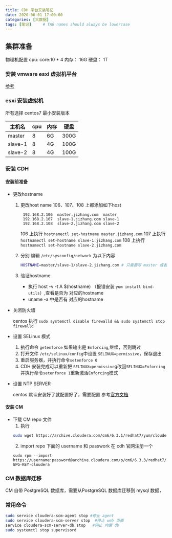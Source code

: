 ```yaml
---
title: CDH 平台安装笔记
date: 2020-06-01 17:00:00 
categories: [大数据]
tags: [笔记]     # TAG names should always be lowercase
---
```



## 集群准备

物理机配置
cpu: core:10 * 4
内存： 16G
硬盘： 1T

### 安装 vmware esxi 虚拟机平台

[参考](https://blog.csdn.net/z136370204/article/details/89196909)


### esxi 安装虚拟机
所有选择 centos7 最小安装版本

|主机名|cpu|内存|硬盘|
|---|---|---|---
|master|8|6G|300G|
|slave-1|8|4G|100G|
|slave-2|8|4G|100G|

### 安装 CDH

#### 安装前准备
- 更改hostname
  1. 更改host name 
     106、107、108 上都添加如下host
     ```
      192.168.2.106  master.jizhang.com  master
      192.168.2.107  slave-1.jizhang.com slave-1
      192.168.2.108  slave-2.jizhang.com slave-2
     ```

     106 上执行  `hostnamectl set-hostname master.jizhang.com`
     107 上执行 `hostnamectl set-hostname slave-1.jizhang.com`
     108 上执行 `hostnamectl set-hostname slave-2.jizhang.com`
  2. 分别 编辑 `/etc/sysconfig/network` 为以下内容
     ```bash
     HOSTNAME=master/slave-1/slave-2.jizhang.com # 只需要写 master 或者slave
     ```

  3. 验证hostname
     - 执行 host -v -t A $(hostname) （报错安装 `yum install bind-utils`）,查看是否为 对应的hostname
     - uname -a 中是否有 对应的hostname
- 关闭防火墙
   
   centos 执行 `sudo systemctl disable firewalld && sudo systemctl stop firewalld`
- 设置 SELinux 模式
  1. 执行命令 `getenforce` 如果输出是 `Enforcing`,继续，否则跳过
  2. 打开文件 `/etc/selinux/config`中设置 `SELINUX=permissive`，保存退出
  3. 重启服务器，并执行命令`setenforce 0`
  4. CDH 安装完成可以重新把 `SELINUX=permissive`g改回`SELINUX=Enforcing`并执行命令`setenforce 1`重新激活`Enforcing`模式
- 设置 NTP SERVER
  
  centos 默认安装好了就配置好了，需要配置 参考[官方文档](https://docs.cloudera.com/documentation/enterprise/6/latest/topics/install_cdh_enable_ntp.html)

#### 安装 CM
- 下载 CM repo 文件 
  1. 执行
    ```bash
    sudo wget https://archive.cloudera.com/cm6/6.3.1/redhat7/yum/cloudera-manager.repo -P /etc/yum.repos.d/
    ```
  2. import repo
    下面的 username 和 passwork 在 cdh 官网注册一个
    ```
    sudo rpm --import https://username:password@archive.cloudera.com/p/cm6/6.3.3/redhat7/yum/RPM-GPG-KEY-cloudera
    ```
    
### CM 数据库迁移
CM 自带 PostgreSQL 数据库，需要从PostgreSQL 数据库迁移到 mysql 数据，


### 常用命令
```bash
sudo service cloudera-scm-agent stop #停止 agent
sudo service cloudera-scm-server stop  #停止 web 页面
service cloudera-scm-server-db stop   #停止 内置 db
sudo systemctl stop supervisord  
```



